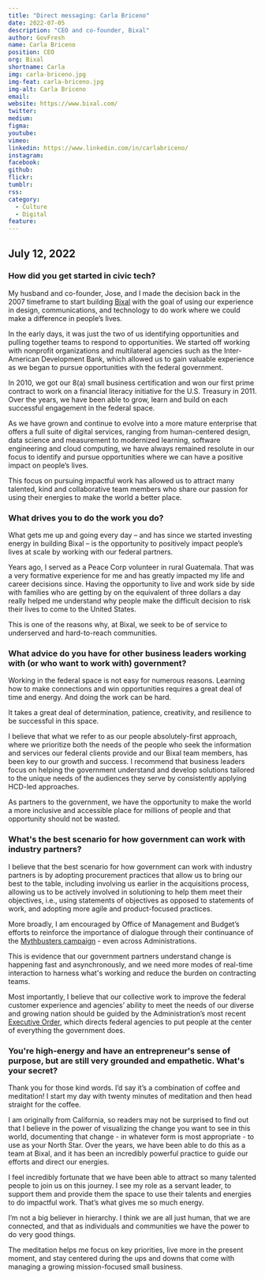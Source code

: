```yaml
---
title: "Direct messaging: Carla Briceno"
date: 2022-07-05
description: "CEO and co-founder, Bixal"
author: GovFresh
name: Carla Briceno
position: CEO
org: Bixal
shortname: Carla
img: carla-briceno.jpg
img-feat: carla-briceno.jpg
img-alt: Carla Briceno
email:
website: https://www.bixal.com/
twitter: 
medium:
figma:
youtube:
vimeo:
linkedin: https://www.linkedin.com/in/carlabriceno/
instagram:
facebook:
github:
flickr:
tumblr:
rss:
category:
  - Culture
  - Digital
feature:
---
```


## July 12, 2022

### How did you get started in civic tech?

My husband and co-founder, Jose, and I made the decision back in the 2007 timeframe to start building [Bixal](https://www.bixal.com/) with the goal of using our experience in design, communications, and technology to do work where we could make a difference in people’s lives.

In the early days, it was just the two of us identifying opportunities and pulling together teams to respond to opportunities. We started off working with nonprofit organizations and multilateral agencies such as the Inter-American Development Bank, which allowed us to gain valuable experience as we began to pursue opportunities with the federal government.

In 2010, we got our 8(a) small business certification and won our first prime contract to work on a financial literacy initiative for the U.S. Treasury in 2011. Over the years, we have been able to grow, learn and build on each successful engagement in the federal space.

As we have grown and continue to evolve into a more mature enterprise that offers a full suite of digital services, ranging from human-centered design, data science and measurement to modernized learning, software engineering and cloud computing, we have always remained resolute in our focus to identify and pursue opportunities where we can have a positive impact on people’s lives.

This focus on pursuing impactful work has allowed us to attract many talented, kind and collaborative team members who share our passion for using their energies to make the world a better place.

### What drives you to do the work you do?

What gets me up and going every day – and has since we started investing energy in building Bixal – is the opportunity to positively impact people’s lives at scale by working with our federal partners.

Years ago, I served as a Peace Corp volunteer in rural Guatemala. That was a very formative experience for me and has greatly impacted my life and career decisions since. Having the opportunity to live and work side by side with families who are getting by on the equivalent of three dollars a day really helped me understand why people make the difficult decision to risk their lives to come to the United States.

This is one of the reasons why, at Bixal, we seek to be of service to underserved and hard-to-reach communities.

### What advice do you have for other business leaders working with (or who want to work with) government?

Working in the federal space is not easy for numerous reasons. Learning how to make connections and win opportunities requires a great deal of time and energy. And doing the work can be hard.

It takes a great deal of determination, patience, creativity, and resilience to be successful in this space.

I believe that what we refer to as our people absolutely-first approach, where we prioritize both the needs of the people who seek the information and services our federal clients provide and our Bixal team members, has been key to our growth and success. I recommend that business leaders focus on helping the government understand and develop solutions tailored to the unique needs of the audiences they serve by consistently applying HCD-led approaches.

As partners to the government, we have the opportunity to make the world a more inclusive and accessible place for millions of people and that opportunity should not be wasted.


### What's the best scenario for how government can work with industry partners?

I believe that the best scenario for how government can work with industry partners is by adopting procurement practices that allow us to bring our best to the table, including involving us earlier in the acquisitions process, allowing us to be actively involved in solutioning to help them meet their objectives, i.e., using statements of objectives as opposed to statements of work, and adopting more agile and product-focused practices.

More broadly, I am encouraged by Office of Management and Budget’s efforts to reinforce the importance of dialogue through their continuance of the [Mythbusters campaign](https://www.whitehouse.gov/wp-content/uploads/2019/05/SIGNED-Myth-Busting-4-Strenthening-Engagement-with-Industry-Partners-through-Innovative-Business-Practices.pdf) - even across Administrations.

This is evidence that our government partners understand change is happening fast and asynchronously, and we need more modes of real-time interaction to harness what's working and reduce the burden on contracting teams.

Most importantly, I believe that our collective work to improve the federal customer experience and agencies’ ability to meet the needs of our diverse and growing nation should be guided by the Administration’s most recent [Executive Order](https://www.whitehouse.gov/briefing-room/presidential-actions/2021/12/13/executive-order-on-transforming-federal-customer-experience-and-service-delivery-to-rebuild-trust-in-government/), which directs federal agencies to put people at the center of everything the government does.

### You're high-energy and have an entrepreneur's sense of purpose, but are still very grounded and empathetic. What's your secret?

Thank you for those kind words. I’d say it’s a combination of coffee and meditation! I start my day with twenty minutes of meditation and then head straight for the coffee.

I am originally from California, so readers may not be surprised to find out that I believe in the power of visualizing the change you want to see in this world, documenting that change - in whatever form is most appropriate - to use as your North Star. Over the years, we have been able to do this as a team at Bixal, and it has been an incredibly powerful practice to guide our efforts and direct our energies.

I feel incredibly fortunate that we have been able to attract so many talented people to join us on this journey. I see my role as a servant leader, to support them and provide them the space to use their talents and energies to do impactful work. That’s what gives me so much energy.

I’m not a big believer in hierarchy. I think we are all just human, that we are connected, and that as individuals and communities we have the power to do very good things.

The meditation helps me focus on key priorities, live more in the present moment, and stay centered during the ups and downs that come with managing a growing mission-focused small business.
